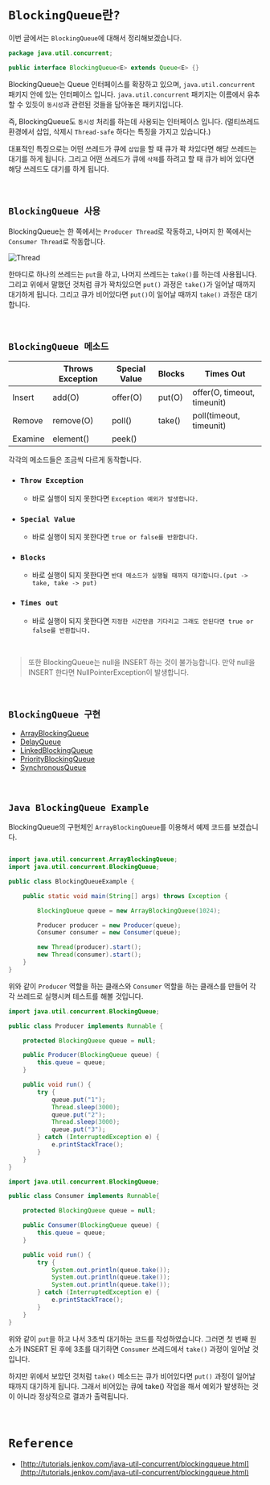 # `BlockingQueue란?`

이번 글에서는 `BlockingQueue`에 대해서 정리해보겠습니다. 

```java
package java.util.concurrent;

public interface BlockingQueue<E> extends Queue<E> {}
```

BlockingQueue는 Queue 인터페이스를 확장하고 있으며, `java.util.concurrent` 패키지 안에 있는 인터페이스 입니다. `java.util.concurrent` 패키지는 이름에서 유추할 수 있듯이 `동시성`과 관련된 것들을 담아놓은 패키지입니다. 

즉, BlockingQueue도 `동시성` 처리를 하는데 사용되는 인터페이스 입니다. (멀티쓰레드 환경에서 삽입, 삭제시 `Thread-safe` 하다는 특징을 가지고 있습니다.)

대표적인 특징으로는 어떤 쓰레드가 큐에 `삽입`을 할 때 큐가 꽉 차있다면 해당 쓰레드는 대기를 하게 됩니다. 그리고 어떤 쓰레드가 큐에 `삭제`를 하려고 할 때 큐가 비어 있다면 해당 쓰레드도 대기를 하게 됩니다. 

<br>

## `BlockingQueue 사용`

BlockingQueue는 한 쪽에서는 `Producer Thread`로 작동하고, 나머지 한 쪽에서는 `Consumer Thread`로 작동합니다.

![Thread](http://tutorials.jenkov.com/images/java-concurrency-utils/blocking-queue.png)

한마디로 하나의 쓰레드는 `put`을 하고, 나머지 쓰레드는 `take()`를 하는데 사용됩니다. 그리고 위에서 말했던 것처럼 큐가 꽉차있으면 `put()` 과정은 `take()`가 일어날 때까지 대기하게 됩니다. 
그리고 큐가 비어있다면 `put()`이 일어날 때까지 `take()` 과정은 대기합니다. 

<br>

## `BlockingQueue 메소드`

||Throws Exception|Special Value|Blocks|Times Out|
|--------|-------|-------|-------|---------|
|Insert|add(O)|offer(O)|put(O)|offer(O, timeout, timeunit)|
|Remove|remove(O)|poll()|take()|poll(timeout, timeunit)|
|Examine|element()|peek()|||

각각의 메소드들은 조금씩 다르게 동작합니다. 

- ### `Throw Exception`
    - 바로 실행이 되지 못한다면 `Exception 예외가 발생합니다.`
    
- ### `Special Value`
    - 바로 실행이 되지 못한다면 `true or false를 반환합니다.`
    
- ### `Blocks`
    - 바로 실행이 되지 못한다면 `반대 메소드가 실행될 때까지 대기합니다.(put -> take, take -> put)`
    
- ### `Times out`
    - 바로 실행이 되지 못한다면 `지정한 시간만큼 기다리고 그래도 안된다면 true or false를 반환합니다.`
    
<br>

> 또한 BlockingQueue는 null을 INSERT 하는 것이 불가능합니다. 만약 null을 INSERT 한다면 NullPointerException이 발생합니다.

<br>

## `BlockingQueue 구현`

- [ArrayBlockingQueue]()
- [DelayQueue]()
- [LinkedBlockingQueue]()
- [PriorityBlockingQueue]()
- [SynchronousQueue]()

<br>

## `Java BlockingQueue Example`

BlockingQueue의 구현체인 `ArrayBlockingQueue`를 이용해서 예제 코드를 보겠습니다.

```java

import java.util.concurrent.ArrayBlockingQueue;
import java.util.concurrent.BlockingQueue;

public class BlockingQueueExample {

    public static void main(String[] args) throws Exception {

        BlockingQueue queue = new ArrayBlockingQueue(1024);

        Producer producer = new Producer(queue);
        Consumer consumer = new Consumer(queue);

        new Thread(producer).start();
        new Thread(consumer).start();
    }
}
```

위와 같이 `Producer` 역할을 하는 클래스와 `Consumer` 역할을 하는 클래스를 만들어 각각 쓰레드로 실행시켜 테스트를 해볼 것입니다. 

```java
import java.util.concurrent.BlockingQueue;

public class Producer implements Runnable {

    protected BlockingQueue queue = null;

    public Producer(BlockingQueue queue) {
        this.queue = queue;
    }

    public void run() {
        try {
            queue.put("1");
            Thread.sleep(3000);
            queue.put("2");
            Thread.sleep(3000);
            queue.put("3");
        } catch (InterruptedException e) {
            e.printStackTrace();
        }
    }
}
```
```java
import java.util.concurrent.BlockingQueue;

public class Consumer implements Runnable{

    protected BlockingQueue queue = null;

    public Consumer(BlockingQueue queue) {
        this.queue = queue;
    }

    public void run() {
        try {
            System.out.println(queue.take());
            System.out.println(queue.take());
            System.out.println(queue.take());
        } catch (InterruptedException e) {
            e.printStackTrace();
        }
    }
}
```

위와 같이 `put`을 하고 나서 3초씩 대기하는 코드를 작성하였습니다. 그러면 첫 번째 원소가 INSERT 된 후에 3초를 대기하면 `Consumer` 쓰레드에서 `take()` 과정이 일어날 것입니다. 

하지만 위에서 보았던 것처럼 `take()` 메소드는 큐가 비어있다면 `put()` 과정이 일어날 때까지 대기하게 됩니다. 그래서 비어있는 큐에 take() 작업을 해서 예외가 발생하는 것이 아니라 정상적으로 결과가 출력됩니다. 

<br>

# `Reference`

- [http://tutorials.jenkov.com/java-util-concurrent/blockingqueue.html](http://tutorials.jenkov.com/java-util-concurrent/blockingqueue.html)


